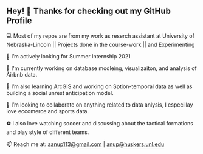 ## Hey! 👋 Thanks for checking out my GitHub Profile

💻 Most of my repos are from my work as reserch assistant at University of Nebraska-Lincoln || Projects done in the course-work || and Experimenting 

🔭 I’m actively looking for Summer Internship 2021

🌱 I'm currently working on database modleing, visualizaiton, and analysis of Airbnb data.

🌱 I’m also learning ArcGIS and working on Sption-temporal data as well as building a social unrest anticipation model.

👯 I’m looking to collaborate on anything related to data anlysis, I especillay love eccomerce and sports data.

⚽ I also love watching soccer and discussing about the tactical formations and play style of different teams.

📫 Reach me at: aanup113@gmail.com | anup@huskers.unl.edu
